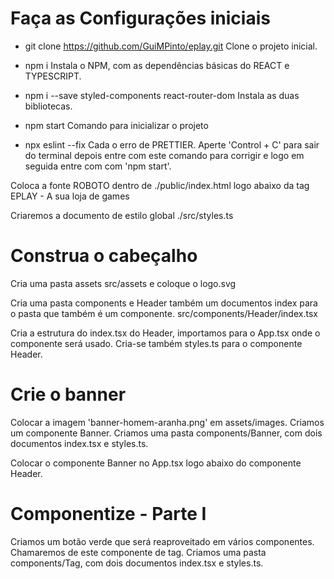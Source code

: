 # Faça as Configurações iniciais

* git clone https://github.com/GuiMPinto/eplay.git
Clone o projeto inicial.

* npm i
Instala o NPM, com as dependências básicas do REACT e TYPESCRIPT.

* npm i --save styled-components react-router-dom
Instala as duas bibliotecas.

* npm start
Comando para inicializar o projeto

* npx eslint --fix
Cada o erro de PRETTIER. Aperte 'Control + C' para sair do terminal depois entre
com este comando para corrigir e logo em seguida entre com com 'npm start'.

Coloca a fonte ROBOTO dentro de ./public/index.html logo abaixo da
tag <Tiltle>EPLAY - A sua loja de games</Tiltle>

Criaremos a documento de estilo global ./src/styles.ts



# Construa o cabeçalho

Cria uma pasta assets src/assets e coloque o logo.svg

Cria uma pasta components e Header também um documentos index para o pasta
que também é um componente. src/components/Header/index.tsx

Cria a estrutura do index.tsx do Header, importamos para o App.tsx onde o
componente será usado. Cria-se também styles.ts para o componente Header.



# Crie o banner

Colocar a imagem 'banner-homem-aranha.png' em assets/images. Criamos um componente
Banner. Criamos uma pasta components/Banner, com dois documentos index.tsx e styles.ts.

Colocar o componente Banner no App.tsx logo abaixo do componente Header.


# Componentize - Parte I

Criamos um botão verde que será reaproveitado em vários componentes. Chamaremos de este
componente de tag. Criamos uma pasta components/Tag, com dois documentos index.tsx e styles.ts.
